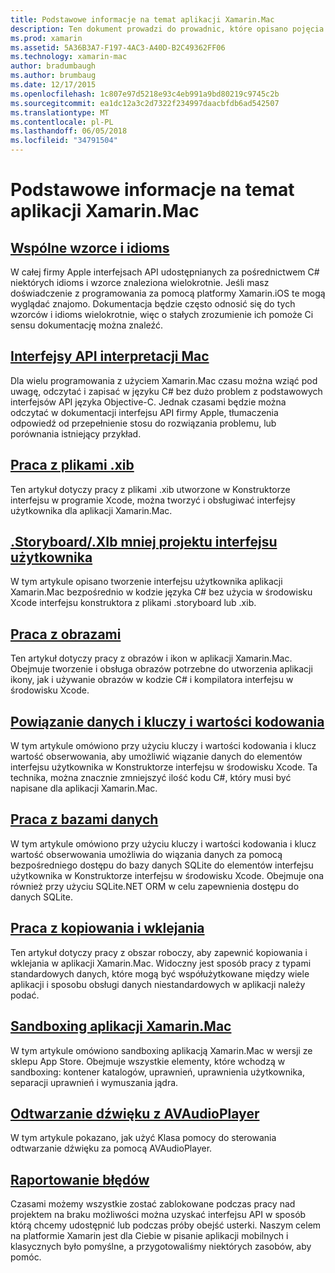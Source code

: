 ```yaml
---
title: Podstawowe informacje na temat aplikacji Xamarin.Mac
description: Ten dokument prowadzi do prowadnic, które opisano pojęcia różnych zrozumienie podczas tworzenia aplikacji Xamarin.Mac.
ms.prod: xamarin
ms.assetid: 5A36B3A7-F197-4AC3-A40D-B2C49362FF06
ms.technology: xamarin-mac
author: bradumbaugh
ms.author: brumbaug
ms.date: 12/17/2015
ms.openlocfilehash: 1c807e97d5218e93c4eb991a9bd80219c9745c2b
ms.sourcegitcommit: ea1dc12a3c2d7322f234997daacbfdb6ad542507
ms.translationtype: MT
ms.contentlocale: pl-PL
ms.lasthandoff: 06/05/2018
ms.locfileid: "34791504"
---
```

# <a name="xamarinmac-application-fundamentals"></a>Podstawowe informacje na temat aplikacji Xamarin.Mac

## <a name="common-patterns-and-idiomsmacapp-fundamentalspatternsmd"></a>[Wspólne wzorce i idioms](~/mac/app-fundamentals/patterns.md)

W całej firmy Apple interfejsach API udostępnianych za pośrednictwem C# niektórych idioms i wzorce znaleziona wielokrotnie. Jeśli masz doświadczenie z programowania za pomocą platformy Xamarin.iOS te mogą wyglądać znajomo. Dokumentacja będzie często odnosić się do tych wzorców i idioms wielokrotnie, więc o stałych zrozumienie ich pomoże Ci sensu dokumentację można znaleźć.

## <a name="understanding-mac-apismacapp-fundamentalsmac-apismd"></a>[Interfejsy API interpretacji Mac](~/mac/app-fundamentals/mac-apis.md)

Dla wielu programowania z użyciem Xamarin.Mac czasu można wziąć pod uwagę, odczytać i zapisać w języku C# bez dużo problem z podstawowych interfejsów API języka Objective-C. Jednak czasami będzie można odczytać w dokumentacji interfejsu API firmy Apple, tłumaczenia odpowiedź od przepełnienie stosu do rozwiązania problemu, lub porównania istniejący przykład.

## <a name="working-with-xib-filesmacapp-fundamentalsxibmd"></a>[Praca z plikami .xib](~/mac/app-fundamentals/xib.md)

Ten artykuł dotyczy pracy z plikami .xib utworzone w Konstruktorze interfejsu w programie Xcode, można tworzyć i obsługiwać interfejsy użytkownika dla aplikacji Xamarin.Mac.

## <a name="storyboardxib-less-user-interface-designmacapp-fundamentalsxibless-uimd"></a>[.Storyboard/.XIb mniej projektu interfejsu użytkownika](~/mac/app-fundamentals/xibless-ui.md)

W tym artykule opisano tworzenie interfejsu użytkownika aplikacji Xamarin.Mac bezpośrednio w kodzie języka C# bez użycia w środowisku Xcode interfejsu konstruktora z plikami .storyboard lub .xib.

## <a name="working-with-imagesmacapp-fundamentalsimagemd"></a>[Praca z obrazami](~/mac/app-fundamentals/image.md)

Ten artykuł dotyczy pracy z obrazów i ikon w aplikacji Xamarin.Mac. Obejmuje tworzenie i obsługa obrazów potrzebne do utworzenia aplikacji ikony, jak i używanie obrazów w kodzie C# i kompilatora interfejsu w środowisku Xcode.

## <a name="data-binding-and-key-value-codingmacapp-fundamentalsdatabindingmd"></a>[Powiązanie danych i kluczy i wartości kodowania](~/mac/app-fundamentals/databinding.md)

W tym artykule omówiono przy użyciu kluczy i wartości kodowania i klucz wartość obserwowania, aby umożliwić wiązanie danych do elementów interfejsu użytkownika w Konstruktorze interfejsu w środowisku Xcode. Ta technika, można znacznie zmniejszyć ilość kodu C#, który musi być napisane dla aplikacji Xamarin.Mac. 

## <a name="working-with-databasesmacapp-fundamentalsdatabasesmd"></a>[Praca z bazami danych](~/mac/app-fundamentals/databases.md)

W tym artykule omówiono przy użyciu kluczy i wartości kodowania i klucz wartość obserwowania umożliwia do wiązania danych za pomocą bezpośredniego dostępu do bazy danych SQLite do elementów interfejsu użytkownika w Konstruktorze interfejsu w środowisku Xcode. Obejmuje ona również przy użyciu SQLite.NET ORM w celu zapewnienia dostępu do danych SQLite.

## <a name="working-with-copy-and-pastemacapp-fundamentalscopy-pastemd"></a>[Praca z kopiowania i wklejania](~/mac/app-fundamentals/copy-paste.md)

Ten artykuł dotyczy pracy z obszar roboczy, aby zapewnić kopiowania i wklejania w aplikacji Xamarin.Mac. Widoczny jest sposób pracy z typami standardowych danych, które mogą być współużytkowane między wiele aplikacji i sposobu obsługi danych niestandardowych w aplikacji należy podać.

## <a name="sandboxing-a-xamarinmac-appmacapp-fundamentalssandboxingmd"></a>[Sandboxing aplikacji Xamarin.Mac](~/mac/app-fundamentals/sandboxing.md)

W tym artykule omówiono sandboxing aplikacją Xamarin.Mac w wersji ze sklepu App Store. Obejmuje wszystkie elementy, które wchodzą w sandboxing: kontener katalogów, uprawnień, uprawnienia użytkownika, separacji uprawnień i wymuszania jądra.

## <a name="playing-sound-with-avaudioplayermacapp-fundamentalssoundsmd"></a>[Odtwarzanie dźwięku z AVAudioPlayer](~/mac/app-fundamentals/sounds.md)

W tym artykule pokazano, jak użyć Klasa pomocy do sterowania odtwarzanie dźwięku za pomocą AVAudioPlayer.

## <a name="reporting-bugsmacapp-fundamentalstroubleshootingmd"></a>[Raportowanie błędów](~/mac/app-fundamentals/troubleshooting.md)

Czasami możemy wszystkie zostać zablokowane podczas pracy nad projektem na braku możliwości można uzyskać interfejsu API w sposób którą chcemy udostępnić lub podczas próby obejść usterki. Naszym celem na platformie Xamarin jest dla Ciebie w pisanie aplikacji mobilnych i klasycznych było pomyślne, a przygotowaliśmy niektórych zasobów, aby pomóc.
